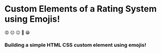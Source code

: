 # Custom Elements of a Rating System using Emojis!

😡 ☹️ 😐 🙂 😁

### Building a simple HTML CSS custom element using emojis!
